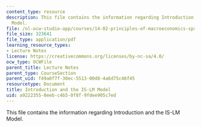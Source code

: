```yaml
---
content_type: resource
description: This file contains the information regarding Introduction and the IS-LM
  Model.
file: /ol-ocw-studio-app/courses/14-02-principles-of-macroeconomics-spring-2014/a92223550eebc4b50f8f9fdee905c7ed_MIT14_02S14_IS-LM_Model.pdf
file_size: 323641
file_type: application/pdf
learning_resource_types:
- Lecture Notes
license: https://creativecommons.org/licenses/by-nc-sa/4.0/
ocw_type: OCWFile
parent_title: Lecture Notes
parent_type: CourseSection
parent_uid: f49a0f7f-30ec-5513-00d8-4a6d75c46f45
resourcetype: Document
title: Introduction and the IS-LM Model
uid: a9222355-0eeb-c4b5-0f8f-9fdee905c7ed
---
```

This file contains the information regarding Introduction and the IS-LM Model.